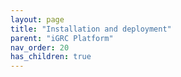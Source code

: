 ```yaml
---
layout: page
title: "Installation and deployment"
parent: "iGRC Platform"
nav_order: 20
has_children: true
---
```

